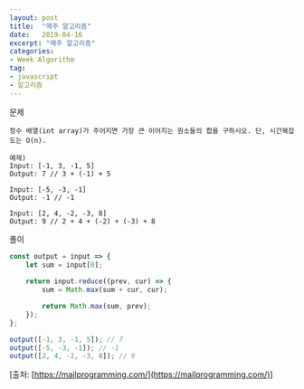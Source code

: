 ```yaml
---
layout: post
title:  "매주 알고리즘"
date:   2019-04-16
excerpt: "매주 알고리즘"
categories:
- Week Algorithm
tag:
- javascript
- 알고리즘
---
```


문제
```
정수 배열(int array)가 주어지면 가장 큰 이어지는 원소들의 합을 구하시오. 단, 시간복잡도는 O(n).

예제)
Input: [-1, 3, -1, 5]
Output: 7 // 3 + (-1) + 5

Input: [-5, -3, -1]
Output: -1 // -1

Input: [2, 4, -2, -3, 8]
Output: 9 // 2 + 4 + (-2) + (-3) + 8
```

풀이
```javascript
const output = input => {
    let sum = input[0];
        
    return input.reduce((prev, cur) => {
        sum = Math.max(sum + cur, cur);

        return Math.max(sum, prev);
    });
};

output([-1, 3, -1, 5]); // 7
output([-5, -3, -1]); // -1
output([2, 4, -2, -3, 8]); // 9
```

[출처: [https://mailprogramming.com/](https://mailprogramming.com/)]
